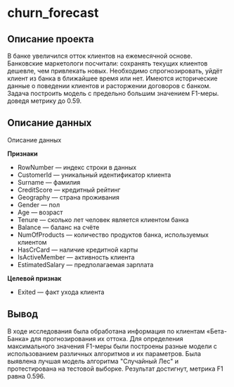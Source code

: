 # churn_forecast

## Описание проекта

В банке увеличился отток клиентов на ежемесячной основе. Банковские маркетологи посчитали: сохранять текущих клиентов дешевле, чем привлекать новых.
Необходимо спрогнозировать, уйдёт клиент из банка в ближайшее время или нет. Имеются исторические данные о поведении клиентов и расторжении договоров с банком.
Задача построить модель с предельно большим значением F1-меры. доведя метрику до 0.59. 

## Описание данных

Описание данных

**Признаки**

- RowNumber — индекс строки в данных
- CustomerId — уникальный идентификатор клиента
- Surname — фамилия
- CreditScore — кредитный рейтинг
- Geography — страна проживания
- Gender — пол
- Age — возраст
- Tenure — сколько лет человек является клиентом банка
- Balance — баланс на счёте
- NumOfProducts — количество продуктов банка, используемых клиентом
- HasCrCard — наличие кредитной карты
- IsActiveMember — активность клиента
- EstimatedSalary — предполагаемая зарплата

**Целевой признак**

- Exited — факт ухода клиента

## Вывод

В ходе исследования была обработана информация по клиентам «Бета-Банка» для прогнозирования их оттока.
Для определения максимального значения F1-меры были построены разные модели с использованием различных алгоритмов и их параметров. Была выявлена лучшая модель алгоритма "Случайный Лес" и протестирована на тестовой выборке. Результат достигнут, метрика F1 равна 0.596.
